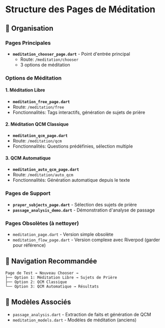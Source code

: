 # Structure des Pages de Méditation

## 📁 Organisation

### Pages Principales
- **`meditation_chooser_page.dart`** - Point d'entrée principal
  - Route: `/meditation/chooser`
  - 3 options de méditation

### Options de Méditation

#### 1. Méditation Libre
- **`meditation_free_page.dart`**
- Route: `/meditation/free`
- Fonctionnalités: Tags interactifs, génération de sujets de prière

#### 2. Méditation QCM Classique
- **`meditation_qcm_page.dart`**
- Route: `/meditation/qcm`
- Fonctionnalités: Questions prédéfinies, sélection multiple

#### 3. QCM Automatique
- **`meditation_auto_qcm_page.dart`**
- Route: `/meditation/auto_qcm`
- Fonctionnalités: Génération automatique depuis le texte

### Pages de Support
- **`prayer_subjects_page.dart`** - Sélection des sujets de prière
- **`passage_analysis_demo.dart`** - Démonstration d'analyse de passage

### Pages Obsolètes (à nettoyer)
- `meditation_page.dart` - Version simple obsolète
- `meditation_flow_page.dart` - Version complexe avec Riverpod (garder pour référence)

## 🎯 Navigation Recommandée

```
Page de Test → Nouveau Chooser → 
├── Option 1: Méditation Libre → Sujets de Prière
├── Option 2: QCM Classique
└── Option 3: QCM Automatique → Résultats
```

## 🔧 Modèles Associés
- `passage_analysis.dart` - Extraction de faits et génération de QCM
- `meditation_models.dart` - Modèles de méditation (anciens)
